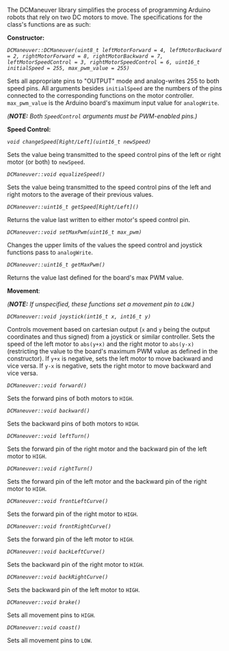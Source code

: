 The DCManeuver library simplifies the process of programming Arduino robots that rely on two DC motors to move. The specifications for the class's functions are as such:

**Constructor:**

*`DCManeuver::DCManeuver(uint8_t leftMotorForward = 4, leftMotorBackward = 2, rightMotorForward = 8, rightMotorBackward = 7, leftMotorSpeedControl = 3, rightMotorSpeedControl = 6, uint16_t initialSpeed = 255, max_pwm_value = 255)`*

Sets all appropriate pins to "OUTPUT" mode and analog-writes 255 to both speed pins. All arguments besides `initialSpeed` are the numbers of the pins connected to the corresponding functions on the motor controller. `max_pwm_value` is the Arduino board's maximum input value for `analogWrite`.

_(**NOTE:** Both `SpeedControl` arguments must be PWM-enabled pins.)_


**Speed Control:**

*`void changeSpeed[Right/Left](uint16_t newSpeed)`*

Sets the value being transmitted to the speed control pins of the left or right motor (or both) to `newSpeed`.


*`DCManeuver::void equalizeSpeed()`*

Sets the value being transmitted to the speed control pins of the left and right motors to the average of their previous values.


*`DCManeuver::uint16_t getSpeed[Right/Left]()`*

Returns the value last written to either motor's speed control pin.
	
	
*`DCManeuver::void setMaxPwm(uint16_t max_pwm)`*

Changes the upper limits of the values the speed control and joystick functions pass to `analogWrite`.


*`DCManeuver::uint16_t getMaxPwm()`*

Returns the value last defined for the board's max PWM value.


**Movement**:

_(**NOTE:** If unspecified, these functions set a movement pin to `LOW`.)_

*`DCManeuver::void joystick(int16_t x, int16_t y)`*

Controls movement based on cartesian output (`x` and `y` being the output coordinates and thus signed) from a joystick or similar controller. Sets the speed of the left motor to `abs(y+x)` and the right motor to `abs(y-x)` (restricting the value to the board's maximum PWM value as defined in the constructor). If `y+x` is negative, sets the left motor to move backward and vice versa. If `y-x` is negative, sets the right motor to move backward and vice versa.


*`DCManeuver::void forward()`*

Sets the forward pins of both motors to `HIGH`.

	
*`DCManeuver::void backward()`*

Sets the backward pins of both motors to `HIGH`.
	

*`DCManeuver::void leftTurn()`*

Sets the forward pin of the right motor and the backward pin of the left motor to `HIGH`.


*`DCManeuver::void rightTurn()`*

Sets the forward pin of the left motor and the backward pin of the right motor to `HIGH`.


*`DCManeuver::void frontLeftCurve()`*

Sets the forward pin of the right motor to `HIGH`.


*`DCManeuver::void frontRightCurve()`*

Sets the forward pin of the left motor to `HIGH`.


*`DCManeuver::void backLeftCurve()`*

Sets the backward pin of the right motor to `HIGH`.


*`DCManeuver::void backRightCurve()`*

Sets the backward pin of the left motor to `HIGH`.


*`DCManeuver::void brake()`*

Sets all movement pins to `HIGH`.


*`DCManeuver::void coast()`*

Sets all movement pins to `LOW`.